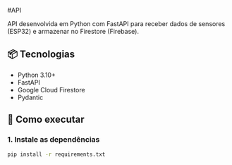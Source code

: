 #API

API desenvolvida em Python com FastAPI para receber dados de sensores (ESP32) e armazenar no Firestore (Firebase).

## 📦 Tecnologias
- Python 3.10+
- FastAPI
- Google Cloud Firestore
- Pydantic

## 🚀 Como executar

### 1. Instale as dependências

```bash
pip install -r requirements.txt
